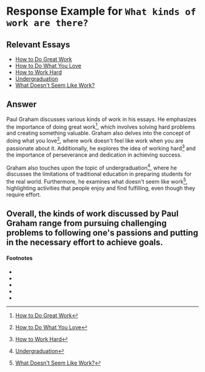 # Response Example for `What kinds of work are there?`
## Relevant Essays
  * [How to Do Great Work](http://www.paulgraham.com/greatwork.html)
  * [How to Do What You Love](http://www.paulgraham.com/love.html)
  * [How to Work Hard](http://www.paulgraham.com/hwh.html)
  * [Undergraduation](http://www.paulgraham.com/college.html)
  * [What Doesn't Seem Like Work?](http://www.paulgraham.com/work.html)
## Answer

Paul Graham discusses various kinds of work in his essays. He emphasizes the importance of doing great work[^1], which involves solving hard problems and creating something valuable. Graham also delves into the concept of doing what you love[^2], where work doesn't feel like work when you are passionate about it. Additionally, he explores the idea of working hard[^3] and the importance of perseverance and dedication in achieving success.

Graham also touches upon the topic of undergraduation[^4], where he discusses the limitations of traditional education in preparing students for the real world. Furthermore, he examines what doesn't seem like work[^5], highlighting activities that people enjoy and find fulfilling, even though they require effort.

Overall, the kinds of work discussed by Paul Graham range from pursuing challenging problems to following one's passions and putting in the necessary effort to achieve goals.
----
#### Footnotes
- [^1]: [How to Do Great Work](http://www.paulgraham.com/greatwork.html)
- [^2]: [How to Do What You Love](http://www.paulgraham.com/love.html)
- [^3]: [How to Work Hard](http://www.paulgraham.com/hwh.html)
- [^4]: [Undergraduation](http://www.paulgraham.com/college.html)
- [^5]: [What Doesn't Seem Like Work?](http://www.paulgraham.com/work.html)
